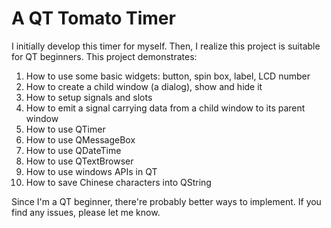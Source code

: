 # A QT Tomato Timer
I initially develop this timer for myself. Then, I realize this project is suitable for QT beginners. This project demonstrates:

1. How to use some basic widgets: button, spin box, label, LCD number
2. How to create a child window (a dialog), show and hide it
3. How to setup signals and slots
4. How to emit a signal carrying data from a child window to its parent window
5. How to use QTimer
6. How to use QMessageBox
7. How to use QDateTime
8. How to use QTextBrowser
9. How to use windows APIs in QT
10. How to save Chinese characters into QString

Since I'm a QT beginner, there're probably better ways to implement. If you find any issues, please let me know.